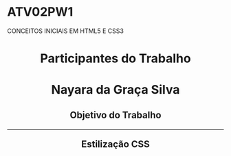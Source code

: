 # ATV02PW1
CONCEITOS INICIAIS EM HTML5 E CSS3

<h1 align="center" style="#FF0000">Participantes do Trabalho<h1>

<p align="center"> Nayara da Graça Silva 

<h2 align="center"> Objetivo do Trabalho

<hr>

<p align="center"> Estilização CSS



